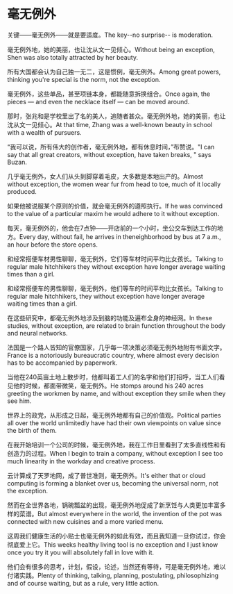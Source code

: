 # 毫无例外

<p><span class="chinese">关键——毫无例外——就是要适度。</span><span class="english">The key--no surprise-- is moderation.</span></p>

<p><span class="chinese">毫无例外地，她的美丽，也让沈从文一见倾心。</span><span class="english">Without being an exception, Shen was also totally attracted by her beauty.</span></p>

<p><span class="chinese">所有大国都会认为自己独一无二，这是惯例，毫无例外。</span><span class="english">Among great powers, thinking you're special is the norm, not the exception.</span></p>

<p><span class="chinese">毫无例外，这些单品，甚至项链本身，都能随意拆换组合。</span><span class="english">Once again, the pieces — and even the necklace itself — can be moved around.</span></p>

<p><span class="chinese">那时，张兆和是学校里出了名的美人，追随者甚众。毫无例外地，她的美丽，也让沈从文一见倾心。</span><span class="english">At that time, Zhang was a well-known beauty in school with a wealth of pursuers.</span></p>

<p><span class="chinese">“我可以说，所有伟大的创作者，毫无例外地，都有休息时间，”布赞说。</span><span class="english">"I can say that all great creators, without exception, have taken breaks, " says Buzan.</span></p>

<p><span class="chinese">几乎毫无例外，女人们从头到脚穿着毛皮，大多数是本地出产的。</span><span class="english">Almost without exception, the women wear fur from head to toe, much of it locally produced.</span></p>

<p><span class="chinese">如果他被说服某个原则的价值，就会毫无例外的遵照执行。</span><span class="english">If he was convinced to the value of a particular maxim he would adhere to it without exception.</span></p>

<p><span class="chinese">每天，毫无例外的，他会在7点钟——开店前的一个小时，坐公交车到达工作的地方。</span><span class="english">Every day, without fail, he arrives in theneighborhood by bus at 7 a.m., an hour before the store opens.</span></p>

<p><span class="chinese">和经常搭便车材男性聊聊，毫无例外，它们等车材时间平均比女孩长。</span><span class="english">Talking to regular male hitchhikers they without exception have longer average waiting times than a girl.</span></p>

<p><span class="chinese">和经常搭便车的男性聊聊，毫无例外，他们等车的时间平均比女孩长。</span><span class="english">Talking to regular male hitchhikers, they without exception have longer average waiting times than a girl.</span></p>

<p><span class="chinese">在这些研究中，都毫无例外地涉及到脑的功能及遍布全身的神经网。</span><span class="english">In these studies, without exception, are related to brain function throughout the body and neural networks.</span></p>

<p><span class="chinese">法国是一个路人皆知的官僚国家，几乎每一项决策必须毫无例外地附有书面文字。</span><span class="english">France is a notoriously bureaucratic country, where almost every decision has to be accompanied by paperwork.</span></p>

<p><span class="chinese">当他在240英亩土地上散步时，他都叫着工人们的名字和他们打招呼，当工人们看见他的时候，都面带微笑，毫无例外。</span><span class="english">He stomps around his 240 acres greeting the workmen by name, and without exception they smile when they see him.</span></p>

<p><span class="chinese">世界上的政党，从形成之日起，毫无例外地都有自己的价值观。</span><span class="english">Political parties all over the world unlimitedly have had their own viewpoints on value since the birth of them.</span></p>

<p><span class="chinese">在我开始培训一个公司的时候，毫无例外地，我在工作日里看到了太多直线性和有创造力的过程。</span><span class="english">When I begin to train a company, without exception I see too much linearity in the workday and creative process.</span></p>

<p><span class="chinese">云计算成了天罗地网，成了普世准则，毫无例外。</span><span class="english">It's either that or cloud computing is forming a blanket over us, becoming the universal norm, not the exception.</span></p>

<p><span class="chinese">然而在全世界各地，锅碗瓢盆的出现，毫无例外地促成了新烹饪与人类更加丰富多样的菜谱。</span><span class="english">But almost everywhere in the world, the invention of the pot was connected with new cuisines and a more varied menu.</span></p>

<p><span class="chinese">这周我们健康生活的小贴士也毫无例外的如此有效，而且我知道一旦你试过，你会彻底爱上它。</span><span class="english">This weeks healthy living tool is no exception and I just know once you try it you will absolutely fall in love with it.</span></p>

<p><span class="chinese">他们会有很多的思考，计划，假设，论述，当然还有等待，可是毫无例外地，难以付诸实践。</span><span class="english">Plenty of thinking, talking, planning, postulating, philosophizing and of course waiting, but as a rule, very little action.</span></p>

